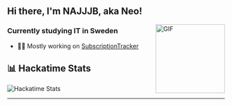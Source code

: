 
<!--
**NAJJJB/NAJJJB** is a ✨ _special_ ✨ repository because its `README.md` (this file) appears on your GitHub profile.

Here are some ideas to get you started:
-->
<!-- 🔭 My skillset mainly consists of web development with HTML, CSS and (some) Javascript. Although I also do C# stuff sometimes.
- 🌱 I’m currently learning React.js & ASP.NET Core (and a little Blazor).
- 📫 How to reach me: Discord: neomrd
-->

## Hi there, I'm NAJJJB, aka Neo!

<img align="right" alt="GIF" height="160px" src="https://media.giphy.com/media/Ah3zHH7hvsSB2/giphy.gif" />

### Currently studying IT in Sweden

- 👨‍💻 Mostly working on [SubscriptionTracker](https://github.com/NAJJJB/subscription-tracker)


## 📊 Hackatime Stats

![Hackatime Stats](https://github-readme-stats.hackclub.dev/api/wakatime?username=14304&api_domain=hackatime.hackclub.com&&custom_title=Hackatime+Stats&layout=compact&cache_seconds=0&langs_count=8&theme=shadow_blue)


---
